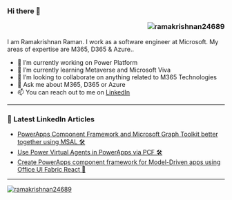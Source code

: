 ### Hi there 👋 <p align="right"> <img src="https://komarev.com/ghpvc/?username=ramakrishnan24689&label=Profile%20views&color=0e75b6&style=flat" alt="ramakrishnan24689" /> </p>

I am Ramakrishnan Raman. I work as a software engineer at Microsoft. My areas of expertise are M365, D365 & Azure..

- 🔭 I’m currently working on Power Platform
- 🌱 I’m currently learning Metaverse and Microsoft Viva
- 👯 I’m looking to collaborate on anything related to M365 Technologies
- 💬 Ask me about M365, D365 or Azure
- 📫 You can reach out to me on [LinkedIn](https://www.linkedin.com/feed/ramakrishnan-raman-49312724/)

<!--
**Ramakrishnan24689/Ramakrishnan24689** is a ✨ _special_ ✨ repository because its `README.md` (this file) appears on your GitHub profile.

Here are some ideas to get you started:

- 🔭 I’m currently working on ...
- 🌱 I’m currently learning ...
- 👯 I’m looking to collaborate on ...
- 🤔 I’m looking for help with ...
- 💬 Ask me about ...
- 📫 How to reach me: ...
- 😄 Pronouns: ...
- ⚡ Fun fact: ...
-->

---
### 📩 Latest LinkedIn Articles 
<!-- BLOG-POST-LIST:START -->
<!-- BLOG-POST-LIST:END -->

- [PowerApps Component Framework and Microsoft Graph Toolkit better together using MSAL 🛠](https://www.linkedin.com/pulse/powerapps-component-framework-microsoft-graph-toolkit-raman)
- [Use Power Virtual Agents in PowerApps via PCF 🛠](https://www.linkedin.com/pulse/powerapps-component-framework-microsoft-graph-toolkit-raman)
- [Create PowerApps component framework for Model-Driven apps using Office UI Fabric React 🚀](https://www.linkedin.com/pulse/powerapps-component-framework-microsoft-graph-toolkit-raman)
---

<p align="left"> <a href="https://github.com/ryo-ma/github-profile-trophy"><img src="https://github-profile-trophy.vercel.app/?username=ramakrishnan24689" alt="ramakrishnan24689" /></a> </p>


